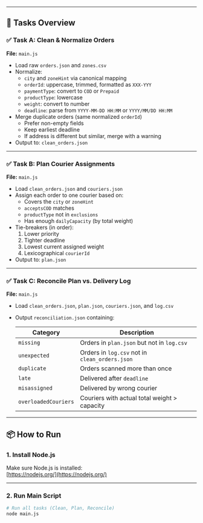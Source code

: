 
---

## 🧩 Tasks Overview

### ✅ Task A: Clean & Normalize Orders

**File:** `main.js`

- Load raw `orders.json` and `zones.csv`
- Normalize:
  - `city` and `zoneHint` via canonical mapping
  - `orderId`: uppercase, trimmed, formatted as `XXX-YYY`
  - `paymentType`: convert to `COD` or `Prepaid`
  - `productType`: lowercase
  - `weight`: convert to number
  - `deadline`: parse from `YYYY-MM-DD HH:MM` or `YYYY/MM/DD HH:MM`
- Merge duplicate orders (same normalized `orderId`)
  - Prefer non-empty fields
  - Keep earliest deadline
  - If address is different but similar, merge with a warning
- Output to: `clean_orders.json`

---

### ✅ Task B: Plan Courier Assignments

**File:** `main.js`

- Load `clean_orders.json` and `couriers.json`
- Assign each order to one courier based on:
  - Covers the `city` or `zoneHint`
  - `acceptsCOD` matches
  - `productType` not in `exclusions`
  - Has enough `dailyCapacity` (by total weight)
- Tie-breakers (in order):
  1. Lower priority
  2. Tighter deadline
  3. Lowest current assigned weight
  4. Lexicographical `courierId`
- Output to: `plan.json`

---

### ✅ Task C: Reconcile Plan vs. Delivery Log

**File:** `main.js`

- Load `clean_orders.json`, `plan.json`, `couriers.json`, and `log.csv`
- Output `reconciliation.json` containing:

  | Category           | Description |
  |--------------------|-------------|
  | `missing`          | Orders in `plan.json` but not in `log.csv` |
  | `unexpected`       | Orders in `log.csv` not in `clean_orders.json` |
  | `duplicate`        | Orders scanned more than once |
  | `late`             | Delivered after `deadline` |
  | `misassigned`      | Delivered by wrong courier |
  | `overloadedCouriers` | Couriers with actual total weight > capacity |

---

## 📦 How to Run

### 1. Install Node.js
Make sure Node.js is installed:  
[https://nodejs.org/](https://nodejs.org/)

---

### 2. Run Main Script

```bash
# Run all tasks (Clean, Plan, Reconcile)
node main.js
